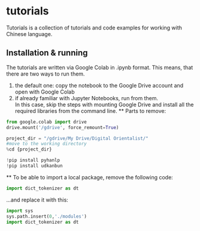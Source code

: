 # tutorials

Tutorials is a collection of tutorials and code examples for working with Chinese language.

## Installation & running

The tutorials are written via Google Colab in .ipynb format.
This means, that there are two ways to run them.

1. the default one: copy the notebook to the Google Drive account and open with Google Colab
2. if already familiar with Jupyter Notebooks, run from them. <br>
In this case, skip the steps with mounting Google Drive and install all the required libraries from the command line. 
** Parts to remove:
```python
from google.colab import drive
drive.mount('/gdrive', force_remount=True)

project_dir = "/gdrive/My Drive/Digital Orientalist/" 
#move to the working directory 
%cd {project_dir} 

!pip install pyhanlp
!pip install udkanbun
```
** To be able to import a local package, remove the following code:
```python
import dict_tokenizer as dt
```
...and replace it with this:
```python
import sys
sys.path.insert(0,'./modules')
import dict_tokenizer as dt
```



